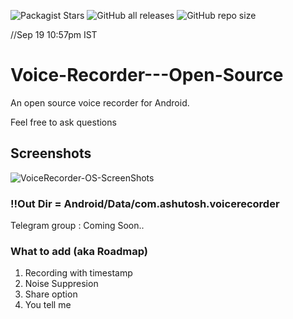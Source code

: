 <img alt="Packagist Stars" src="https://img.shields.io/packagist/stars/stupid-kid-af/Voice-Recorder4Android">         	<img alt="GitHub all releases" src="https://img.shields.io/github/downloads/stupid-kid-af/Voice-Recorder4Android/total">  <img alt="GitHub repo size" src="https://img.shields.io/github/repo-size/stupid-kid-af/Voice-Recorder4Android">

//Sep 19 10:57pm IST

# Voice-Recorder---Open-Source
An open source voice recorder for Android.

Feel free to ask questions


## Screenshots


![VoiceRecorder-OS-ScreenShots](https://user-images.githubusercontent.com/54206927/133937018-3b3aecaf-d4c3-480e-a54e-ae94e4feffb6.jpeg)

### !!Out Dir = Android/Data/com.ashutosh.voicerecorder


Telegram group : Coming Soon..

### What to add (aka Roadmap)

1. Recording with timestamp
2. Noise Suppresion
3. Share option
4. You tell me
